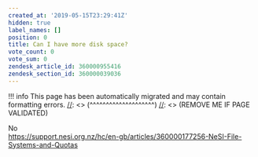 ```yaml
---
created_at: '2019-05-15T23:29:41Z'
hidden: true
label_names: []
position: 0
title: Can I have more disk space?
vote_count: 0
vote_sum: 0
zendesk_article_id: 360000955416
zendesk_section_id: 360000039036
---
```




[//]: <> (REMOVE ME IF PAGE VALIDATED)
[//]: <> (vvvvvvvvvvvvvvvvvvvv)
!!! info
    This page has been automatically migrated and may contain formatting errors.
[//]: <> (^^^^^^^^^^^^^^^^^^^^)
[//]: <> (REMOVE ME IF PAGE VALIDATED)

No  
<https://support.nesi.org.nz/hc/en-gb/articles/360000177256-NeSI-File-Systems-and-Quotas>
